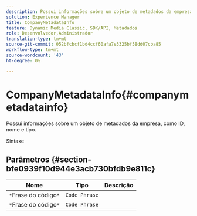 ```yaml
---
description: Possui informações sobre um objeto de metadados da empresa, como ID, nome e tipo.
solution: Experience Manager
title: CompanyMetadataInfo
feature: Dynamic Media Classic, SDK/API, Metadados
role: Desenvolvedor,Administrador
translation-type: tm+mt
source-git-commit: 052bfcbcf1bd4ccf60afa7e3325bf58dd07cba85
workflow-type: tm+mt
source-wordcount: '43'
ht-degree: 0%

---
```



# CompanyMetadataInfo{#companymetadatainfo}

Possui informações sobre um objeto de metadados da empresa, como ID, nome e tipo.

Sintaxe

## Parâmetros {#section-bfe0939f10d944e3acb730bfdb9e811c}

| Nome | Tipo | Descrição |
|---|---|---|
| `*`Frase do código`*` | `Code Phrase` |  |
| `*`Frase do código`*` | `Code Phrase` |  |

